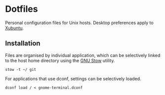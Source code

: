 # Dotfiles

Personal configuration files for Unix hosts. Desktop preferences apply to [Xubuntu](http://xubuntu.org/).

## Installation

Files are organised by individual application, which can be selectively linked to the host home directory using the [GNU Stow](https://www.gnu.org/software/stow/) utility.

    stow -t ~/ git

For applications that use dconf, settings can be selectively loaded.

    dconf load / < gnome-terminal.dconf
